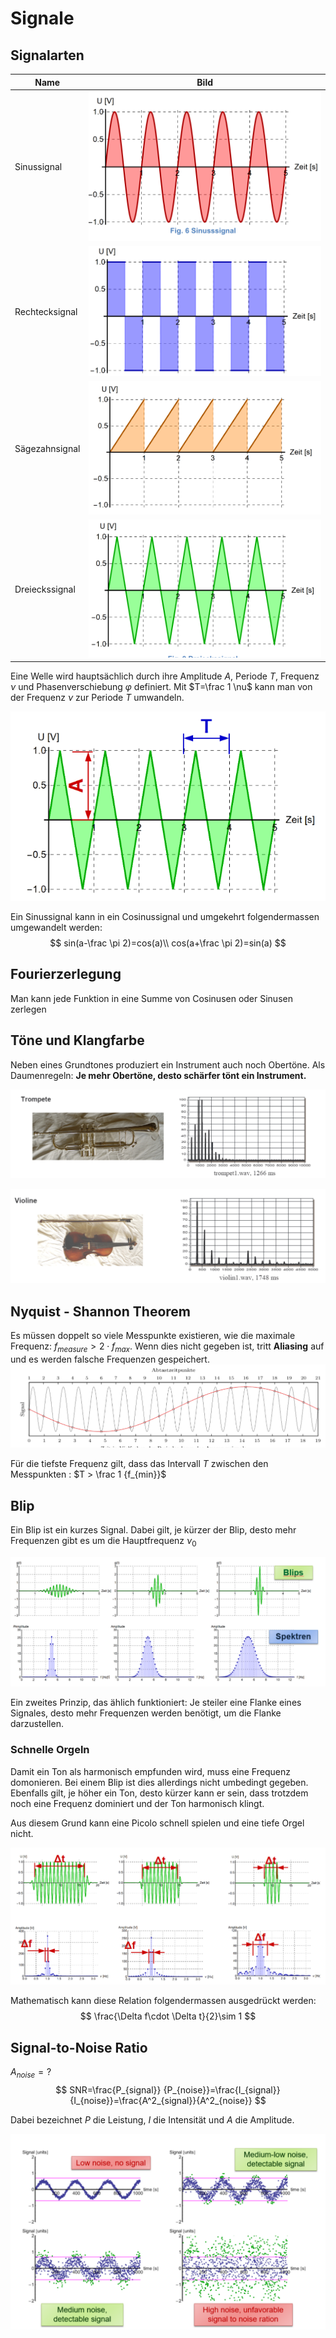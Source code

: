 # Signale

## Signalarten

| Name           | Bild                                                         |
| -------------- | ------------------------------------------------------------ |
| Sinussignal    | <img src="res/image-20220104160724805.png" alt="image-20220104160724805" style="zoom:50%;" /> |
| Rechtecksignal | <img src="res/image-20220104160736803.png" alt="image-20220104160736803" style="zoom:50%;" /> |
| Sägezahnsignal | <img src="res/image-20220104160746033.png" alt="image-20220104160746033" style="zoom:50%;" /> |
| Dreieckssignal | <img src="res/image-20220104160754044.png" alt="image-20220104160754044" style="zoom:50%;" /> |

Eine Welle wird hauptsächlich durch ihre Amplitude $A$, Periode $T$, Frequenz $\nu$ und Phasenverschiebung $\varphi$ definiert. Mit $T=\frac 1 \nu$ kann man von der Frequenz $\nu$ zur Periode $T$ umwandeln.

![image-20220104160904801](res/image-20220104160904801.png)

Ein Sinussignal kann in ein Cosinussignal und umgekehrt folgendermassen umgewandelt werden:
$$
sin(a-\frac \pi 2)=cos(a)\\
cos(a+\frac \pi 2)=sin(a)
$$

## Fourierzerlegung

Man kann jede Funktion in eine Summe von Cosinusen oder Sinusen zerlegen

## Töne und Klangfarbe

Neben eines Grundtones produziert ein Instrument auch noch Obertöne. Als Daumenregeln: **Je mehr Obertöne, desto schärfer tönt ein Instrument.**

![image-20220104161639421](res/image-20220104161639421.png)

![image-20220104161650259](res/image-20220104161650259.png)

## Nyquist - Shannon Theorem

Es müssen doppelt so viele Messpunkte existieren, wie die maximale Frequenz: $f_{measure}>2\cdot f_{max}$. Wenn dies nicht gegeben ist, tritt **Aliasing** auf und es werden falsche Frequenzen gespeichert.![image-20220104162212052](res/image-20220104162212052.png)

Für die tiefste Frequenz gilt, dass das Intervall $T$ zwischen den Messpunkten : $T > \frac 1 {f_{min}}$

## Blip

Ein Blip ist ein kurzes Signal. Dabei gilt, je kürzer der Blip, desto mehr Frequenzen gibt es um die Hauptfrequenz $\nu_0$

![image-20220104163122323](res/image-20220104163122323.png)

Ein zweites Prinzip, das ählich funktioniert: Je steiler eine Flanke eines Signales, desto mehr Frequenzen werden benötigt, um die Flanke darzustellen.

### Schnelle Orgeln

Damit ein Ton als harmonisch empfunden wird, muss eine Frequenz domonieren. Bei einem Blip ist dies allerdings nicht umbedingt gegeben. Ebenfalls gilt, je höher ein Ton, desto kürzer kann er sein, dass trotzdem noch eine Frequenz dominiert und der Ton harmonisch klingt. 

Aus diesem Grund kann eine Picolo schnell spielen und eine tiefe Orgel nicht.

![image-20220104163715258](res/image-20220104163715258.png)

Mathematisch kann diese Relation folgendermassen ausgedrückt werden: 
$$
\frac{\Delta f\cdot \Delta t}{2}\sim 1
$$

## Signal-to-Noise Ratio

$A_{noise}=?$
$$
SNR=\frac{P_{signal}} {P_{noise}}=\frac{I_{signal}} {I_{noise}}=\frac{A^2_{signal}}{A^2_{noise}}
$$

Dabei bezeichnet $P$ die Leistung, $I$ die Intensität und $A$ die Amplitude.

![image-20220104163929991](res/image-20220104163929991.png)